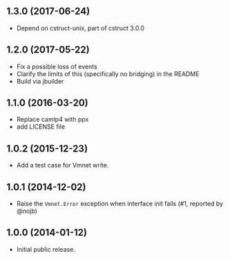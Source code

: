 ## 1.3.0 (2017-06-24)
* Depend on cstruct-unix, part of cstruct 3.0.0

## 1.2.0 (2017-05-22)
* Fix a possible loss of events
* Clarify the limits of this (specifically no bridging) in the README
* Build via jbuilder

## 1.1.0 (2016-03-20)
* Replace camlp4 with ppx
* add LICENSE file

## 1.0.2 (2015-12-23)
* Add a test case for Vmnet write.

## 1.0.1 (2014-12-02)
* Raise the `Vmnet.Error` exception when interface init fails (#1, reported by @nojb)

## 1.0.0 (2014-01-12)
* Initial public release.
